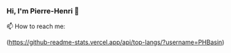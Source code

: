 ### Hi, I'm Pierre-Henri 👋

📫 How to reach me:

(https://github-readme-stats.vercel.app/api/top-langs/?username=PHBasin)
